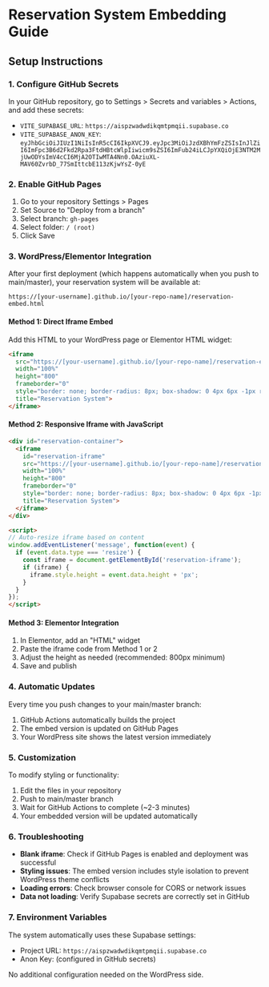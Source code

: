 
# Reservation System Embedding Guide

## Setup Instructions

### 1. Configure GitHub Secrets

In your GitHub repository, go to Settings > Secrets and variables > Actions, and add these secrets:

- `VITE_SUPABASE_URL`: `https://aispzwadwdikqmtpmqii.supabase.co`
- `VITE_SUPABASE_ANON_KEY`: `eyJhbGciOiJIUzI1NiIsInR5cCI6IkpXVCJ9.eyJpc3MiOiJzdXBhYmFzZSIsInJlZiI6ImFpc3B6d2Fkd2Rpa3FtdHBtcWlpIiwicm9sZSI6ImFub24iLCJpYXQiOjE3NTM2MjUwODYsImV4cCI6MjA2OTIwMTA4Nn0.OAziuXL-MAV60ZvrbD_77SmIttcbE113zKjwYsZ-0yE`

### 2. Enable GitHub Pages

1. Go to your repository Settings > Pages
2. Set Source to "Deploy from a branch"
3. Select branch: `gh-pages`
4. Select folder: `/ (root)`
5. Click Save

### 3. WordPress/Elementor Integration

After your first deployment (which happens automatically when you push to main/master), your reservation system will be available at:

```
https://[your-username].github.io/[your-repo-name]/reservation-embed.html
```

#### Method 1: Direct Iframe Embed

Add this HTML to your WordPress page or Elementor HTML widget:

```html
<iframe 
  src="https://[your-username].github.io/[your-repo-name]/reservation-embed.html"
  width="100%" 
  height="800" 
  frameborder="0"
  style="border: none; border-radius: 8px; box-shadow: 0 4px 6px -1px rgba(0, 0, 0, 0.1);"
  title="Reservation System">
</iframe>
```

#### Method 2: Responsive Iframe with JavaScript

```html
<div id="reservation-container">
  <iframe 
    id="reservation-iframe"
    src="https://[your-username].github.io/[your-repo-name]/reservation-embed.html"
    width="100%" 
    height="800" 
    frameborder="0"
    style="border: none; border-radius: 8px; box-shadow: 0 4px 6px -1px rgba(0, 0, 0, 0.1);"
    title="Reservation System">
  </iframe>
</div>

<script>
// Auto-resize iframe based on content
window.addEventListener('message', function(event) {
  if (event.data.type === 'resize') {
    const iframe = document.getElementById('reservation-iframe');
    if (iframe) {
      iframe.style.height = event.data.height + 'px';
    }
  }
});
</script>
```

#### Method 3: Elementor Integration

1. In Elementor, add an "HTML" widget
2. Paste the iframe code from Method 1 or 2
3. Adjust the height as needed (recommended: 800px minimum)
4. Save and publish

### 4. Automatic Updates

Every time you push changes to your main/master branch:
1. GitHub Actions automatically builds the project
2. The embed version is updated on GitHub Pages
3. Your WordPress site shows the latest version immediately

### 5. Customization

To modify styling or functionality:
1. Edit the files in your repository
2. Push to main/master branch
3. Wait for GitHub Actions to complete (~2-3 minutes)
4. Your embedded version will be updated automatically

### 6. Troubleshooting

- **Blank iframe**: Check if GitHub Pages is enabled and deployment was successful
- **Styling issues**: The embed version includes style isolation to prevent WordPress theme conflicts
- **Loading errors**: Check browser console for CORS or network issues
- **Data not loading**: Verify Supabase secrets are correctly set in GitHub

### 7. Environment Variables

The system automatically uses these Supabase settings:
- Project URL: `https://aispzwadwdikqmtpmqii.supabase.co`
- Anon Key: (configured in GitHub secrets)

No additional configuration needed on the WordPress side.
